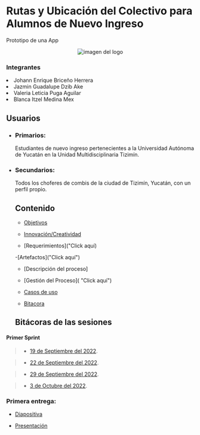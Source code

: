 

<p align="center">
<p><h1>Rutas y Ubicación del Colectivo para Alumnos de Nuevo Ingreso</h1></p>
<p>Prototipo de una App</p>
<p align="center">
<img src="https://user-images.githubusercontent.com/113213776/194173082-0102fbee-f173-45b3-b249-776f7db3fa4d.png" alt="imagen del logo">

<h3>Integrantes</h3>
<li>Johann Enrique Briceño Herrera</li>
<li>Jazmin Guadalupe Dzib Ake</li>
<li>Valeria Leticia Puga Aguilar</li>
<li>Blanca Itzel Medina Mex</li>

##  Usuarios

- ### Primarios:

  Estudiantes de nuevo ingreso pertenecientes a la Universidad Autónoma de Yucatán en la Unidad Multidisciplinaria Tizimín.

- ### Secundarios:
  Todos los choferes de combis de la ciudad de Tizimín, Yucatán, con un perfil propio.

  
  ##  Contenido 
  
  - [Objetivos](https://github.com/JOHANN28910231/Proyecto-Fis/blob/86400cebdd0f1fcf65ddbfcf8f809c9ba4acfc59/Documentaci%C3%B3n/1.Objetivos.md "Click aquí")
  
  - [Innovación/Creatividad](https://github.com/JOHANN28910231/Proyecto-Fis/blob/5231613664bb9f833cc07d8d846e7a4f9bd86772/Documentaci%C3%B3n/2.Innovaci%C3%B3nyCreatividad.md "Click aquí")
  
  - [Requerimientos]("Click aquí)
  
  -[Artefactos]("Click aquí")
  
  - [Descripción del proceso]
  
  - [Gestión del Proceso]( "Click aquí")
  
  
  - [Casos de uso](https://github.com/JOHANN28910231/Proyecto-Fis/blob/ba1ce99475c184c8909d111e8f132816a8511f62/Documentaci%C3%B3n/4.%20DiagramaCasosDeUso.md "Click aquí")
  
  
  - [Bitacora](https://github.com/JOHANN28910231/Proyecto-Fis/tree/main/Bit%C3%A1cora_Primera_Entrega)
  
   
  ##  Bitácoras de las sesiones

####  Primer Sprint

> - [19 de Septiembre del 2022](https://github.com/JOHANN28910231/Proyecto-Fis/blob/c7740148bfdd902038322022ac176e20a36e1436/Bit%C3%A1cora_Primera_Entrega/Reuni%C3%B3nDeTrabajo1..md "Click aquí").

> - [22 de Septiembre del 2022](https://github.com/JOHANN28910231/Proyecto-Fis/blob/d8fa565503df77e7df412cfb4c75328ae9d21503/Bit%C3%A1cora_Primera_Entrega/Reuni%C3%B3nDeTrabajo2.md "Click aquí").

> - [29 de Septiembre del 2022](https://github.com/JOHANN28910231/Proyecto-Fis/blob/d8fa565503df77e7df412cfb4c75328ae9d21503/Bit%C3%A1cora_Primera_Entrega/ReunionDeTrabajo3.md "Click aquí").

> - [3 de Octubre del 2022](https://github.com/JOHANN28910231/Proyecto-Fis/blob/d8fa565503df77e7df412cfb4c75328ae9d21503/Bit%C3%A1cora_Primera_Entrega/ReunionDeTrabajo4.md "Click aquí").

###  Primera entrega:

- [ Diapositiva ](https://alumnosuady-my.sharepoint.com/:p:/g/personal/a22216888_alumnos_uady_mx/EWXMmcUQgvhButoQ2xx2MioB1tur57R4NW32MmiA7fkYEg?e=N0zWXX "Click aquí")

- [ Presentación ]()
